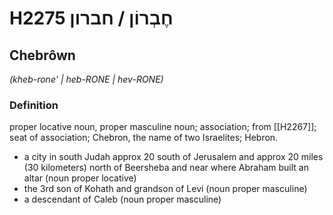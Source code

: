 # H2275 חֶבְרוֹן / חברון

## Chebrôwn

_(kheb-rone' | heb-RONE | hev-RONE)_

### Definition

proper locative noun, proper masculine noun; association; from [[H2267]]; seat of association; Chebron, the name of two Israelites; Hebron.

- a city in south Judah approx 20 south of Jerusalem and approx 20 miles (30 kilometers) north of Beersheba and near where Abraham built an altar (noun proper locative)
- the 3rd son of Kohath and grandson of Levi (noun proper masculine)
- a descendant of Caleb (noun proper masculine)
